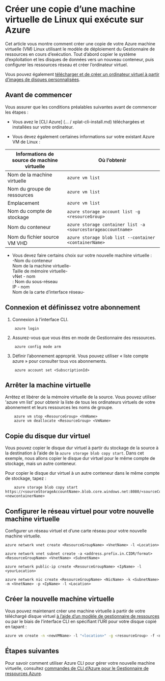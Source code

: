 <properties
    pageTitle="Créer une copie de votre machine virtuelle Linux de Azure | Microsoft Azure"
    description="Apprenez à créer une copie de votre machine virtuelle de Linux d’Azure dans le modèle de déploiement du Gestionnaire de ressources"
    services="virtual-machines-linux"
    documentationCenter=""
    authors="cynthn"
    manager="timlt"
    tags="azure-resource-manager"/>

<tags
    ms.service="virtual-machines-linux"
    ms.workload="infrastructure-services"
    ms.tgt_pltfrm="vm-linux"
    ms.devlang="na"
    ms.topic="article"
    ms.date="07/28/2016"
    ms.author="cynthn"/>

# <a name="create-a-copy-of-a-linux-virtual-machine-running-on-azure"></a>Créer une copie d’une machine virtuelle de Linux qui exécute sur Azure


Cet article vous montre comment créer une copie de votre Azure machine virtuelle (VM) Linux utilisant le modèle de déploiement du Gestionnaire de ressources en cours d’exécution. Tout d’abord copier le système d’exploitation et les disques de données vers un nouveau conteneur, puis configurer les ressources réseau et créer l’ordinateur virtuel.

Vous pouvez également [télécharger et de créer un ordinateur virtuel à partir d’images de disques personnalisées](virtual-machines-linux-upload-vhd.md).


## <a name="before-you-begin"></a>Avant de commencer

Vous assurer que les conditions préalables suivantes avant de commencer les étapes :

- Vous avez le [CLI Azure] (... / xplat-cli-install.md) téléchargées et installées sur votre ordinateur. 

- Vous devez également certaines informations sur votre existant Azure VM de Linux :

| Informations de source de machine virtuelle | Où l’obtenir |
|------------|-----------------|
| Nom de la machine virtuelle | `azure vm list` |
| Nom du groupe de ressources | `azure vm list` |
| Emplacement | `azure vm list` |
| Nom du compte de stockage | `azure storage account list -g <resourceGroup>` |
| Nom du conteneur | `azure storage container list -a <sourcestorageaccountname>` |
| Nom du fichier source VM VHD | `azure storage blob list --container <containerName>` |



- Vous devez faire certains choix sur votre nouvelle machine virtuelle :   <br> -Nom du conteneur   <br> Nom de la machine virtuelle-   <br> Taille de mémoire virtuelle-   <br> vNet - nom   <br> : Nom du sous-réseau   <br> IP - nom   <br> Nom de la carte d’interface réseau-
    

## <a name="login-and-set-your-subscription"></a>Connexion et définissez votre abonnement

1. Connexion à l’interface CLI.
        
        azure login

2. Assurez-vous que vous êtes en mode de Gestionnaire des ressources.
    
        azure config mode arm

3. Définir l’abonnement approprié. Vous pouvez utiliser « liste compte azure » pour consulter tous vos abonnements.

        azure account set <SubscriptionId>



## <a name="stop-the-vm"></a>Arrêter la machine virtuelle 

Arrêtez et libérer de la mémoire virtuelle de la source. Vous pouvez utiliser 'azure vm list' pour obtenir la liste de tous les ordinateurs virtuels de votre abonnement et leurs ressources les noms de groupe.
    
        azure vm stop <ResourceGroup> <VmName>
        azure vm deallocate <ResourceGroup> <VmName>




## <a name="copy-the-vhd"></a>Copie du disque dur virtuel


Vous pouvez copier le disque dur virtuel à partir du stockage de la source à la destination à l’aide de la `azure storage blob copy start`. Dans cet exemple, nous allons copier le disque dur virtuel pour le même compte de stockage, mais un autre conteneur.

Pour copier le disque dur virtuel à un autre conteneur dans le même compte de stockage, tapez :

        azure storage blob copy start https://<sourceStorageAccountName>.blob.core.windows.net:8080/<sourceContainerName>/<SourceVHDFileName.vhd> <newcontainerName>
        

## <a name="set-up-the-virtual-network-for-your-new-vm"></a>Configurer le réseau virtuel pour votre nouvelle machine virtuelle

Configurer un réseau virtuel et d’une carte réseau pour votre nouvelle machine virtuelle. 

    azure network vnet create <ResourceGroupName> <VnetName> -l <Location>

    azure network vnet subnet create -a <address.prefix.in.CIDR/format> <ResourceGroupName> <VnetName> <SubnetName>

    azure network public-ip create <ResourceGroupName> <IpName> -l <yourLocation>

    azure network nic create <ResourceGroupName> <NicName> -k <SubnetName> -m <VnetName> -p <IpName> -l <Location>


## <a name="create-the-new-vm"></a>Créer la nouvelle machine virtuelle 

Vous pouvez maintenant créer une machine virtuelle à partir de votre téléchargé disque virtuel [à l’aide d’un modèle de gestionnaire de ressources](https://github.com/Azure/azure-quickstart-templates/tree/master/201-vm-from-specialized-vhd) ou par le biais de l’interface CLI en spécifiant l’URI pour votre disque copié en tapant :

```bash
azure vm create -n <newVMName> -l "<location>" -g <resourceGroup> -f <newNicName> -z "<vmSize>" -d https://<storageAccountName>.blob.core.windows.net/<containerName/<fileName.vhd> -y Linux
```



## <a name="next-steps"></a>Étapes suivantes

Pour savoir comment utiliser Azure CLI pour gérer votre nouvelle machine virtuelle, consultez [commandes de CLI d’Azure pour le Gestionnaire de ressources Azure](azure-cli-arm-commands.md).
